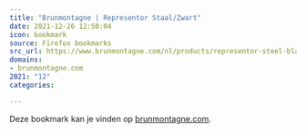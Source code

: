 ```yaml
---
title: "Brunmontagne | Representor Staal/Zwart"
date: 2021-12-26 12:50:04
icon: bookmark
source: Firefox bookmarks
src_url: https://www.brunmontagne.com/nl/products/representor-steel-black/
domains:
- brunmontagne.com
2021: "12"
categories:

---
```

Deze bookmark kan je vinden op [brunmontagne.com](https://www.brunmontagne.com/nl/products/representor-steel-black/).
